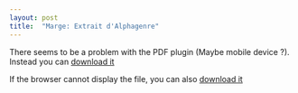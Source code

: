 ```yaml
---
layout: post
title:  "Marge: Extrait d'Alphagenre"
---
```


<object data="/pdf/MARGE.pdf" type="application/pdf" width="100%" height="800vh" alt="Marge alphagenre">
  <p>There seems to be a problem with the PDF plugin (Maybe mobile device ?).
  Instead you can <a href="/pdf/MARGE.pdf">download it</a></p>
</object>

If the browser cannot display the file, you can also [download it](/pdf/MARGE.pdf)
